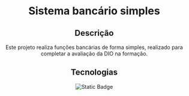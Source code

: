 <center><h1>Sistema bancário simples</h1>

## Descrição
Este projeto realiza funções bancárias de forma simples, realizado para completar a avaliação da DIO na formação.

## Tecnologias
![Static Badge](https://img.shields.io/badge/Python-3-blue)

</center>

